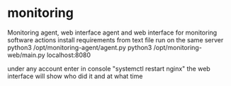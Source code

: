 # monitoring
Monitoring agent, web interface
agent and web interface for monitoring software actions
install requirements from text file
run on the same server
python3 /opt/monitoring-agent/agent.py
python3 /opt/monitoring-web/main.py
localhost:8080


under any account enter in console "systemctl restart nginx"
the web interface will show who did it and at what time
